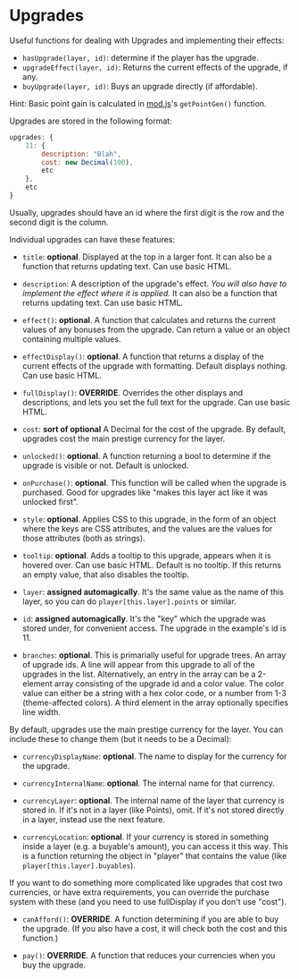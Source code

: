 # Upgrades

Useful functions for dealing with Upgrades and implementing their effects:

- `hasUpgrade(layer, id)`: determine if the player has the upgrade.
- `upgradeEffect(layer, id)`: Returns the current effects of the upgrade, if any.
- `buyUpgrade(layer, id)`: Buys an upgrade directly (if affordable).

Hint: Basic point gain is calculated in [mod.js](/js/mod.js)'s `getPointGen()` function.

Upgrades are stored in the following format:

```js
upgrades: {
    11: {
        description: "Blah",
        cost: new Decimal(100),
        etc
    },
    etc
}
```

Usually, upgrades should have an id where the first digit is the row and the second digit is the column.

Individual upgrades can have these features:

- `title`: **optional**. Displayed at the top in a larger font. It can also be a function that returns updating text. Can use basic HTML.

- `description`: A description of the upgrade's effect. *You will also have to implement the effect where it is applied.* It can also be a function that returns updating text. Can use basic HTML.

- `effect()`: **optional**. A function that calculates and returns the current values of any bonuses from the upgrade. Can return a value or an object containing multiple values.

- `effectDisplay()`: **optional**. A function that returns a display of the current effects of the upgrade with formatting. Default displays nothing. Can use basic HTML.

- `fullDisplay()`: **OVERRIDE**. Overrides the other displays and descriptions, and lets you set the full text for the upgrade. Can use basic HTML.

- `cost`: **sort of optional** A Decimal for the cost of the upgrade. By default, upgrades cost the main prestige currency for the layer.

- `unlocked()`: **optional**. A function returning a bool to determine if the upgrade is visible or not. Default is unlocked.

- `onPurchase()`: **optional**. This function will be called when the upgrade is purchased. Good for upgrades like "makes this layer act like it was unlocked first".

- `style`: **optional**. Applies CSS to this upgrade, in the form of an object where the keys are CSS attributes, and the values are the values for those attributes (both as strings).

- `tooltip`: **optional**. Adds a tooltip to this upgrade, appears when it is hovered over. Can use basic HTML. Default is no tooltip. If this returns an empty value, that also disables the tooltip.

- `layer`: **assigned automagically**. It's the same value as the name of this layer, so you can do `player[this.layer].points` or similar.

- `id`: **assigned automagically**. It's the "key" which the upgrade was stored under, for convenient access. The upgrade in the example's id is 11.

- `branches`: **optional**. This is primarially useful for upgrade trees. An array of upgrade ids. A line will appear from this upgrade to all of the upgrades in the list. Alternatively, an entry in the array can be a 2-element array consisting of the upgrade id and a color value. The color value can either be a string with a hex color code, or a number from 1-3 (theme-affected colors). A third element in the array optionally specifies line width.

By default, upgrades use the main prestige currency for the layer. You can include these to change them (but it needs to be a Decimal):

- `currencyDisplayName`: **optional**. The name to display for the currency for the upgrade.

- `currencyInternalName`: **optional**. The internal name for that currency.

- `currencyLayer`: **optional**. The internal name of the layer that currency is stored in. If it's not in a layer (like Points), omit. If it's not stored directly in a layer, instead use the next feature.

- `currencyLocation`: **optional**. If your currency is stored in something inside a layer (e.g. a buyable's amount), you can access it this way. This is a function returning the object in "player" that contains the value (like `player[this.layer].buyables`).

If you want to do something more complicated like upgrades that cost two currencies, or have extra requirements, you can override the purchase system with these (and you need to use fullDisplay if you don't use "cost").

- `canAfford()`: **OVERRIDE**. A function determining if you are able to buy the upgrade. (If you also have a cost, it will check both the cost and this function.)

- `pay()`: **OVERRIDE**. A function that reduces your currencies when you buy the upgrade.
